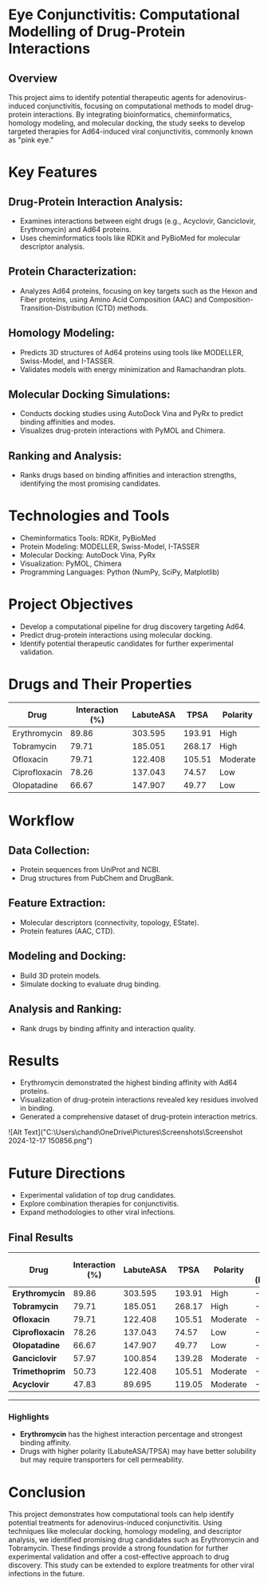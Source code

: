 # Eye Conjunctivitis: Computational Modelling of Drug-Protein Interactions
## Overview
This project aims to identify potential therapeutic agents for adenovirus-induced conjunctivitis, focusing on computational methods to model drug-protein interactions. By integrating bioinformatics, cheminformatics, homology modeling, and molecular docking, the study seeks to develop targeted therapies for Ad64-induced viral conjunctivitis, commonly known as "pink eye."

# Key Features

## Drug-Protein Interaction Analysis:
* Examines interactions between eight drugs (e.g., Acyclovir, Ganciclovir, Erythromycin) and Ad64 proteins.
* Uses cheminformatics tools like RDKit and PyBioMed for molecular descriptor analysis.
  
## Protein Characterization:
* Analyzes Ad64 proteins, focusing on key targets such as the Hexon and Fiber proteins, using Amino Acid Composition (AAC) and Composition-Transition-Distribution (CTD) methods.

## Homology Modeling:
* Predicts 3D structures of Ad64 proteins using tools like MODELLER, Swiss-Model, and I-TASSER.
* Validates models with energy minimization and Ramachandran plots.
  
## Molecular Docking Simulations:
* Conducts docking studies using AutoDock Vina and PyRx to predict binding affinities and modes.
* Visualizes drug-protein interactions with PyMOL and Chimera.

## Ranking and Analysis:
* Ranks drugs based on binding affinities and interaction strengths, identifying the most promising candidates.

# Technologies and Tools
* Cheminformatics Tools: RDKit, PyBioMed
* Protein Modeling: MODELLER, Swiss-Model, I-TASSER
* Molecular Docking: AutoDock Vina, PyRx
* Visualization: PyMOL, Chimera
* Programming Languages: Python (NumPy, SciPy, Matplotlib)

# Project Objectives
* Develop a computational pipeline for drug discovery targeting Ad64.
* Predict drug-protein interactions using molecular docking.
* Identify potential therapeutic candidates for further experimental validation.
  
# Drugs and Their Properties

| Drug            | Interaction (%) | LabuteASA | TPSA   | Polarity   |
|-----------------|----------------|----------|-------|-----------|
| Erythromycin    | 89.86          | 303.595  | 193.91| High      |
| Tobramycin      | 79.71          | 185.051  | 268.17| High      |
| Ofloxacin       | 79.71          | 122.408  | 105.51| Moderate  |
| Ciprofloxacin   | 78.26          | 137.043  | 74.57 | Low       |
| Olopatadine     | 66.67          | 147.907  | 49.77 | Low       |

# Workflow

## Data Collection:
* Protein sequences from UniProt and NCBI.
* Drug structures from PubChem and DrugBank.

## Feature Extraction:
* Molecular descriptors (connectivity, topology, EState).
* Protein features (AAC, CTD).

## Modeling and Docking:
* Build 3D protein models.
* Simulate docking to evaluate drug binding.

## Analysis and Ranking:
* Rank drugs by binding affinity and interaction quality.

# Results
* Erythromycin demonstrated the highest binding affinity with Ad64 proteins.
* Visualization of drug-protein interactions revealed key residues involved in binding.
* Generated a comprehensive dataset of drug-protein interaction metrics.

 ![Alt Text]("C:\Users\chand\OneDrive\Pictures\Screenshots\Screenshot 2024-12-17 150856.png") 

# Future Directions
* Experimental validation of top drug candidates.
* Explore combination therapies for conjunctivitis.
* Expand methodologies to other viral infections.




## Final Results

| **Drug**         | **Interaction (%)** | **LabuteASA** | **TPSA**   | **Polarity**   | **Binding Affinity (kcal/mol)** |
|------------------|---------------------|---------------|------------|----------------|---------------------------------|
| **Erythromycin** | 89.86              | 303.595       | 193.91     | High           | -6.87                          |
| **Tobramycin**   | 79.71              | 185.051       | 268.17     | High           | -6.46                          |
| **Ofloxacin**    | 79.71              | 122.408       | 105.51     | Moderate       | -6.27                          |
| **Ciprofloxacin**| 78.26              | 137.043       | 74.57      | Low            | -6.26                          |
| **Olopatadine**  | 66.67              | 147.907       | 49.77      | Low            | -6.14                          |
| **Ganciclovir**  | 57.97              | 100.854       | 139.28     | Moderate       | -5.77                          |
| **Trimethoprim** | 50.73              | 122.408       | 105.51     | Moderate       | -6.15                          |
| **Acyclovir**    | 47.83              | 89.695        | 119.05     | Moderate       | -6.26                          |

---

### Highlights
- **Erythromycin** has the highest interaction percentage and strongest binding affinity.
- Drugs with higher polarity (LabuteASA/TPSA) may have better solubility but may require transporters for cell permeability.



# Conclusion
This project demonstrates how computational tools can help identify potential treatments for adenovirus-induced conjunctivitis. Using techniques like molecular docking, homology modeling, and descriptor analysis, we identified promising drug candidates such as Erythromycin and Tobramycin. These findings provide a strong foundation for further experimental validation and offer a cost-effective approach to drug discovery. This study can be extended to explore treatments for other viral infections in the future.
